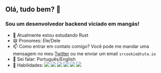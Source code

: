 ## Olá, tudo bem? 👋

### Sou um desenvolvedor backend viciado em mangás!
- 🌱 Atualmente estou estudando Rust
- 😄 Pronomes: Ele/Dele
- 📫 Como entrar em contato comigo? Você pode me mandar uma mensagem no meu [Twitter](https://twitter.com/Hackntosh__) ou me enviar um email `srcookie@tuta.io`
- 💬 Sei falar: Português/English
- 🤹 Habilidades: ![](https://img.shields.io/badge/Code-JavaScript-informational?style=flat&logo=javascript&logoColor=white&color=ffffff)
![](https://img.shields.io/badge/Code-TypeScript-informational?style=flat&logo=typescript&logoColor=white&color=ffffff) ![](https://img.shields.io/badge/Code-NodeJS-informational?style=flat&logo=Node.js&logoColor=white&color=ffffff)
![](https://img.shields.io/badge/Code-ExpressJS-informational?style=flat&logo=express&logoColor=white&color=ffffff)
![](https://img.shields.io/badge/Code-ReactJS-informational?style=flat&logo=react&logoColor=white&color=ffffff)
![](https://img.shields.io/badge/Code-ReactNative-informational?style=flat&logo=react&logoColor=white&color=ffffff)
